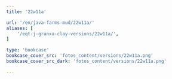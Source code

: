 ```yaml
---
title: '22w11a'

url: '/en/java-farms-mud/22w11a/'
aliases: [
    '/eqt-j-granxa-clay-versions/22w11a/',
]

type: 'bookcase'
bookcase_cover_src: 'fotos_content/versions/22w11a.png'
bookcase_cover_src_dark: 'fotos_content/versions/22w11a.png'

---
```

